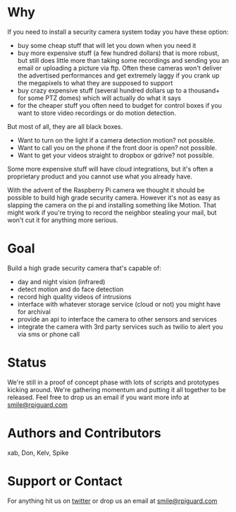 # Why
If you need to install a security camera system today you have these option:
- buy some cheap stuff that will let you down when you need it
- buy more expensive stuff (a few hundred dollars) that is more robust, but still does little more than taking some recordings and sending you an email or uploading a picture via ftp. Often these cameras won't deliver the advertised performances and get extremely laggy if you crank up the megapixels to what they are supposed to support
- buy crazy expensive stuff (several hundred dollars up to a thousand+ for some PTZ domes) which will actually do what it says
- for the cheaper stuff you often need to budget for control boxes if you want to store video recordings or do motion detection.

But most of all, they are all black boxes.
* Want to turn on the light if a camera detection motion? not possible.
* Want to call you on the phone if the front door is open? not possible.
* Want to get your videos straight to dropbox or gdrive? not possible.

Some more expensive stuff will have cloud integrations, but it's often a proprietary product and you cannot use what you already have.

With the advent of the Raspberry Pi camera we thought it should be possible to build high grade security camera. However it's not as easy as slapping the camera on the pi and installing something like Motion. That might work if you're trying to record the neighbor stealing your mail, but won't cut it for anything more serious.

# Goal
Build a high grade security camera that's capable of:
* day and night vision (infrared)
* detect motion and do face detection
* record high quality videos of intrusions
* interface with whatever storage service (cloud or not) you might have for archival
* provide an api to interface the camera to other sensors and services
* integrate the camera with 3rd party services such as twilio to alert you via sms or phone call

# Status
We're still in a proof of concept phase with lots of scripts and prototypes kicking around. We're gathering momentum and putting it all together to be released. Feel free to drop us an email if you want more info at smile@rpiguard.com

# Authors and Contributors
xab, Don, Kelv, Spike

# Support or Contact
For anything hit us on [twitter](http://twitter.com/rpiguard) or drop us an email at smile@rpiguard.com
